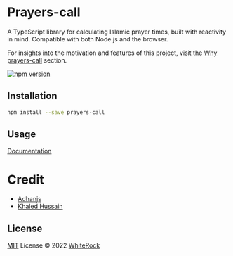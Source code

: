 # Prayers-call

A TypeScript library for calculating Islamic prayer times, built with reactivity in mind. Compatible with both Node.js and the browser.

For insights into the motivation and features of this project, visit the [Why prayers-call](https://prayers-call.netlify.app/guide/introduction.html#why-this-library) section.

[![npm version](https://badge.fury.io/js/prayers-call.svg)](https://badge.fury.io/js/prayers-call)

## Installation

```bash
npm install --save prayers-call
```

## Usage

[Documentation](https://prayers-call.netlify.app)

# Credit

- [Adhanjs](https://github.com/batoulapps/adhan-js)
- [Khaled Hussain](https://github.com/khalid-hussain)

<!-- # Related

- vue-prayers -->

## License

[MIT](./LICENSE) License © 2022 [WhiteRock](https://github.com/whiterocktech)
